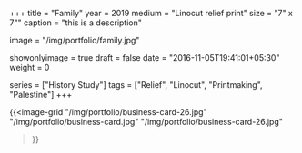 +++
title = "Family"
year = 2019
medium = "Linocut relief print"
size = "7\" x 7\""
caption = "this is a description"

image = "/img/portfolio/family.jpg"

showonlyimage = true
draft = false
date = "2016-11-05T19:41:01+05:30"
weight = 0

series = ["History Study"]
tags = ["Relief", "Linocut", "Printmaking", "Palestine"]
+++

<!--more-->

{{<image-grid 
"/img/portfolio/business-card-26.jpg"
"/img/portfolio/business-card.jpg"
"/img/portfolio/business-card-26.jpg"
>}}

[1]: /img/portfolio/family.jpg
